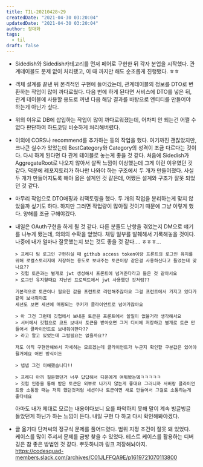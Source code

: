 ```yaml
---
title: TIL-20210428~29
createdDate: "2021-04-30 03:20:04"
updatedDate: "2021-04-30 03:20:04"
author: 정대화
tags:
  - til
draft: false
---
```


- Sidedish와 Sidedish카테고리를 먼저 페어로 구현한 뒤 각자 분업을 시작했다. 관계테이블도 문제 없이 처리됐고, 이 때 까지만 해도 순조롭게 진행됐다. ㅎㅎ

- 객체 설계를 끝낸 뒤 본격적인 구현에 들어갔는데, 관계테이블의 정보를 DTO로 변환하는 작업이 많이 까다로웠다. 다음 번에 하게 된다면 서비스에 DTO를 넣은 뒤, 관계 테이블에 사용할 용도로 꺼낸 다음 해당 결과를 바탕으로 엔티티를 만들어야 하는게 아닌가 싶다.

- 위의 이유로 DB에 삽입하는 작업이 많이 까다로워졌는데, 어차피 안 되는건 어쩔 수 없다 판단하여 하드코딩 비슷하게 처리해버렸다.

- 이외에 CORS나 recommend를 추가하는 등의 작업을 했다. 여기까진 괜찮았지만, 크나큰 실수가 있었는데 BestCategory와 Category의 성격이 조금 다르다는 것이다. 다시 하게 된다면 다 관계 테이블로 놓는게 좋을 것 같다. 처음에 Sidedish가 AggregateRoot로 나오지 않아서 살짝 느낌이 이상했는데 그게 이런 이유였던 것 같다. 덕분에 레포지토리가 하나만 나와야 하는 구조에서 두 개가 만들어졌다. 사실 두 개가 만들어지도록 해야 옳은 설계인 것 같은데, 어쨌든 설계와 구조가 잘못 되었던 것 같다.

- 마무리 작업으로 DTO매핑과 리팩토링을 했다. 두 개의 작업을 분리하는게 맞지 않았을까 싶기도 하다. 하지만 그러면 작업량이 많아질 것이기 때문에 그냥 이렇게 했다. 양해를 조금 구해야겠다.

- 내일은 OAuth구현을 하게 될 것 같다. 다른 분들도 난항을 겪었는지 DM으로 얘기를 나누게 됐는데, 의외의 수확을 얻었다. 채팅 일부를 발췌해서 기록해놓을 것이다. 나중에 내가 얼마나 잘못했는지 보는 것도 좋을 것 같다.... ㅎㅎㅎ...

  ```text
  > 프레디 팀 로그인 구현하실 때 github access token이랑 프론트의 로그인 유지를 위해 로컬스토리지에 저장하는 용도로 보내주는 토큰이랑 같은걸 사용하신다고 들었는데 맞나요??
  > 깃헙 토큰과는 별개로 jwt 생성해서 프론트에 넘겨준다라고 들은 것 같아서요
  > 로그인 유지할때요 지난번 프로젝트에서 jwt 사용했던 것처럼??

  기본적으로 토큰이나 필요한 값을 프런트로 리턴해주잖아요 그걸 프런트에서 가지고 있다가 같이 보내줘야죠 
  세션도 보면 세션에 매핑되는 쿠키가 클라이언트로 넘어가잖아요

  > 아 그건 그런데 깃헙에서 보내준 토큰은 프론트에서 쓸일이 없을거라 생각해서요
  > 서버에서 깃헙으로 코드 보내서 토큰을 받아오면 그거 디비에 저장하고 별개로 토큰 만들어서 클라이언트로 보내줘야한다??
  > 라고 알고 있었는데 그럴필요는 없을까요??

  저도 아직 구현안해봐서 자세히는 모르겠는데 클라이언트가 누군지 확인할 구분값은 있어야될거에요 어떤 방식이든

  > 넵넵 그건 이해했습니다!!

  > 프레디 아까 질문했던거 너무 답답해서 디온에게 여쭤봤는뎈ㅋㅋㅋㅋㅋ
  > 깃헙 인증을 통해 받은 토큰은 외부로 나가지 않는게 좋대요 그러니까 서버랑 클라이언트랑 소통할 때는 저희 했던것처럼 세션이나 토큰이면 새로 만들어서 그걸로 소통하는게 좋다네요
  ```

  아마도 내가 제대로 모르는 내용이다보니 요를 파악하지 못해 말이 계속 빙글빙글 돌았던게 하닌가 하는 느낌이 든다. 내일 구현 다 하고 다시 확인해봐야겠다.

- 글 옮기다 단저씨의 정규식 문제를 풀어드렸다. 범위 지정 조건이 잘못 돼 있었다. 케이스를 많이 주셔서 문제를 금방 찾을 수 있었다. 테스트 케이스를 활용하는 디버깅은 참 좋은 방법인 것 같다. 뿌듯하니까 링크 저장해놔야지. <https://codesquad-members.slack.com/archives/C01JLFFQA9E/p1619721070113800>
